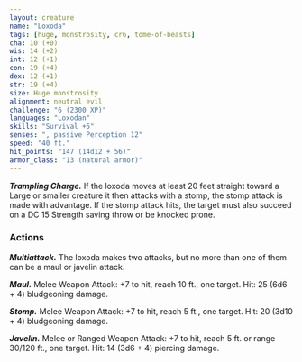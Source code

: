 ```yaml
---
layout: creature
name: "Loxoda"
tags: [huge, monstrosity, cr6, tome-of-beasts]
cha: 10 (+0)
wis: 14 (+2)
int: 12 (+1)
con: 19 (+4)
dex: 12 (+1)
str: 19 (+4)
size: Huge monstrosity
alignment: neutral evil
challenge: "6 (2300 XP)"
languages: "Loxodan"
skills: "Survival +5"
senses: ", passive Perception 12"
speed: "40 ft."
hit_points: "147 (14d12 + 56)"
armor_class: "13 (natural armor)"
---
```


***Trampling Charge.*** If the loxoda moves at least 20 feet straight toward a Large or smaller creature it then attacks with a stomp, the stomp attack is made with advantage. If the stomp attack hits, the target must also succeed on a DC 15 Strength saving throw or be knocked prone.

### Actions

***Multiattack.*** The loxoda makes two attacks, but no more than one of them can be a maul or javelin attack.

***Maul.*** Melee Weapon Attack: +7 to hit, reach 10 ft., one target. Hit: 25 (6d6 + 4) bludgeoning damage.

***Stomp.*** Melee Weapon Attack: +7 to hit, reach 5 ft., one target. Hit: 20 (3d10 + 4) bludgeoning damage.

***Javelin.*** Melee or Ranged Weapon Attack: +7 to hit, reach 5 ft. or range 30/120 ft., one target. Hit: 14 (3d6 + 4) piercing damage.

